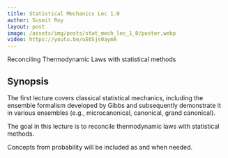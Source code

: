 ```yaml
---
title: Statistical Mechanics Lec 1.0
author: Susmit Roy
layout: post
image: /assets/img/posts/stat_mech_lec_1_0/poster.webp
video: https://youtu.be/uE6Sjs0aymA
---
```


Reconciling Thermodynamic Laws with statistical methods

<!--more-->

## Synopsis

The first lecture covers classical statistical mechanics, including the ensemble formalism developed by Gibbs and subsequently demonstrate it in various ensembles (e.g., microcanonical, canonical, grand canonical).

The goal in this lecture is to reconcile thermodynamic laws with statistical methods.

Concepts from probability will be included as and when needed.